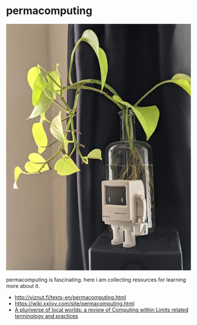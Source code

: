 # permacomputing

<img src="resources/img/permacomputing.png"></img>

permacomputing is fascinating. here i am collecting resources for learning more about it.

* http://viznut.fi/texts-en/permacomputing.html
* https://wiki.xxiivv.com/site/permacomputing.html
* [A pluriverse of local worlds: a review of Computing within
Limits related terminology and practices](https://computingwithinlimits.org/2021/papers/limits21-devalk.pdf)
